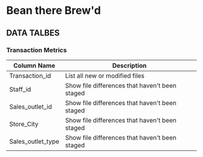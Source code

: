 # Bean there Brew'd 

## DATA TALBES

### Transaction Metrics
| Column Name | Description |
| --- | --- |
| Transaction_id | List all new or modified files |
| Staff_id | Show file differences that haven't been staged |
| Sales_outlet_id | Show file differences that haven't been staged |
| Store_City | Show file differences that haven't been staged |
| Sales_outlet_type | Show file differences that haven't been staged |


